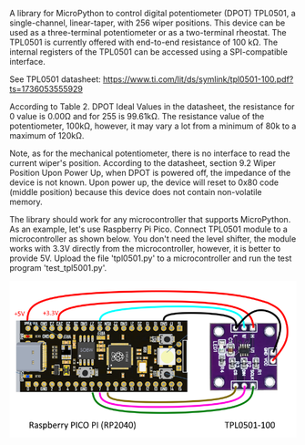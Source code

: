 A library for MicroPython to control digital potentiometer
(DPOT) TPL0501, a single-channel, linear-taper, with 256 wiper
positions. This device can be used as a three-terminal potentiometer
or as a two-terminal rheostat. The TPL0501 is currently offered
with end-to-end resistance of 100 kΩ. The internal registers
of the TPL0501 can be accessed using a SPI-compatible interface.

See TPL0501 datasheet:
https://www.ti.com/lit/ds/symlink/tpl0501-100.pdf?ts=1736053555929

According to Table 2. DPOT Ideal Values ​​in the datasheet, the resistance for 0 value is 0.00Ω and for 255 is 99.61kΩ.
The resistance value of the potentiometer, 100kΩ, however, it may vary a lot from a minimum of 80k to a maximum of 120kΩ.

Note, as for the mechanical potentiometer, there is no interface
to read the current wiper's position. According to the datasheet,
section 9.2 Wiper Position Upon Power Up, when DPOT is powered off,
the impedance of the device is not known. Upon power up, the device
will reset to 0x80 code (middle position) because this device does
not contain non-volatile memory.

The library should work for any microcontroller that supports MicroPython. As an example, let's use Raspberry Pi Pico. Connect TPL0501 module to a microcontroller as shown below. You don't need the level shifter, the module works with 3.3V directly from the microcontroller, however, it is better to provide 5V. Upload the file 'tpl0501.py' to a microcontroller and run the test program 'test_tpl5001.py'.

![schematics](rp2040_tpl0501_schematics.png)


